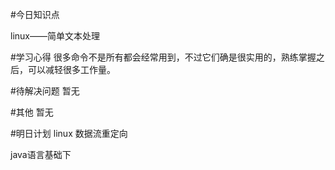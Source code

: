 #今日知识点

linux——简单文本处理


#学习心得
很多命令不是所有都会经常用到，不过它们确是很实用的，熟练掌握之后，可以减轻很多工作量。

#待解决问题
暂无

#其他
暂无

#明日计划
linux 数据流重定向

java语言基础下